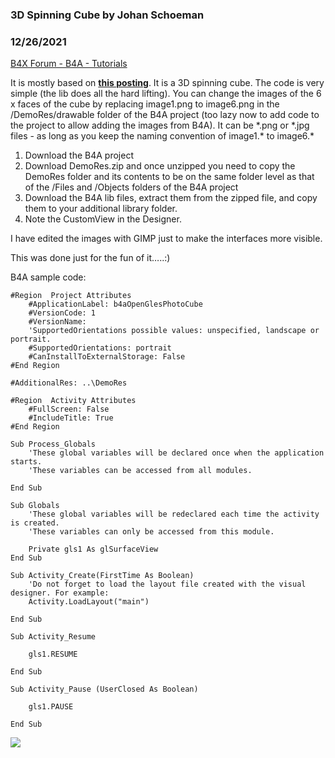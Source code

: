 ### 3D Spinning Cube by Johan Schoeman
### 12/26/2021
[B4X Forum - B4A - Tutorials](https://www.b4x.com/android/forum/threads/92442/)

It is mostly based on [**this posting**](https://www.ntu.edu.sg/home/ehchua/programming/android/Android_3D.html#zz-3.). It is a 3D spinning cube. The code is very simple (the lib does all the hard lifting). You can change the images of the 6 x faces of the cube by replacing image1.png to image6.png in the /DemoRes/drawable folder of the B4A project (too lazy now to add code to the project to allow adding the images from B4A). It can be \*.png or \*.jpg files - as long as you keep the naming convention of image1.\* to image6.\*  
  
1. Download the B4A project  
2. Download DemoRes.zip and once unzipped you need to copy the DemoRes folder and its contents to be on the same folder level as that of the /Files and /Objects folders of the B4A project  
3. Download the B4A lib files, extract them from the zipped file, and copy them to your additional library folder.  
4. Note the CustomView in the Designer.  
  
I have edited the images with GIMP just to make the interfaces more visible.  
  
This was done just for the fun of it…..:)  
  
  
B4A sample code:  
  

```B4X
#Region  Project Attributes  
    #ApplicationLabel: b4aOpenGlesPhotoCube  
    #VersionCode: 1  
    #VersionName:  
    'SupportedOrientations possible values: unspecified, landscape or portrait.  
    #SupportedOrientations: portrait  
    #CanInstallToExternalStorage: False  
#End Region  
  
#AdditionalRes: ..\DemoRes  
  
#Region  Activity Attributes  
    #FullScreen: False  
    #IncludeTitle: True  
#End Region  
  
Sub Process_Globals  
    'These global variables will be declared once when the application starts.  
    'These variables can be accessed from all modules.  
  
End Sub  
  
Sub Globals  
    'These global variables will be redeclared each time the activity is created.  
    'These variables can only be accessed from this module.  
  
    Private gls1 As glSurfaceView  
End Sub  
  
Sub Activity_Create(FirstTime As Boolean)  
    'Do not forget to load the layout file created with the visual designer. For example:  
    Activity.LoadLayout("main")  
  
End Sub  
  
Sub Activity_Resume  
     
    gls1.RESUME  
  
End Sub  
  
Sub Activity_Pause (UserClosed As Boolean)  
     
    gls1.PAUSE  
  
End Sub
```

  
  
![](https://www.b4x.com/android/forum/attachments/67287)